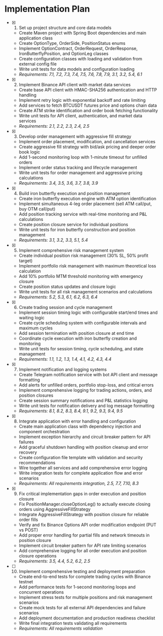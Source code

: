 # Implementation Plan

- [x] 1. Set up project structure and core data models
  - Create Maven project with Spring Boot dependencies and main application class
  - Create OptionType, OrderSide, PositionStatus enums
  - Implement OptionContract, OrderRequest, OrderResponse, IronButterflyPosition, and OptionLeg classes
  - Create configuration classes with loading and validation from external config file
  - Write unit tests for data models and configuration loading
  - _Requirements: 7.1, 7.2, 7.3, 7.4, 7.5, 7.6, 7.8, 7.9, 3.1, 3.2, 5.4, 6.1_

- [x] 2. Implement Binance API client with market data services
  - Create base API client with HMAC-SHA256 authentication and HTTP handling
  - Implement retry logic with exponential backoff and rate limiting
  - Add services to fetch BTCUSDT futures price and options chain data
  - Create ATM strike identification and order book fetching functionality
  - Write unit tests for API client, authentication, and market data services
  - _Requirements: 2.1, 2.2, 2.3, 2.4, 2.5_

- [x] 3. Develop order management with aggressive fill strategy
  - Implement order placement, modification, and cancellation services
  - Create aggressive fill strategy with bid/ask pricing and deeper order book logic
  - Add 1-second monitoring loop with 1-minute timeout for unfilled orders
  - Implement order status tracking and lifecycle management
  - Write unit tests for order management and aggressive pricing calculations
  - _Requirements: 3.4, 3.5, 3.6, 3.7, 3.8, 3.9_

- [x] 4. Build iron butterfly execution and position management
  - Create iron butterfly execution engine with ATM option identification
  - Implement simultaneous 4-leg order placement (sell ATM call/put, buy OTM call/put)
  - Add position tracking service with real-time monitoring and P&L calculations
  - Create position closure service for individual positions
  - Write unit tests for iron butterfly construction and position management
  - _Requirements: 3.1, 3.2, 3.3, 5.1, 5.4_

- [x] 5. Implement comprehensive risk management system
  - Create individual position risk management (30% SL, 50% profit target)
  - Implement portfolio risk management with maximum theoretical loss calculation
  - Add 10% portfolio MTM threshold monitoring with emergency closure
  - Create position status updates and closure logic
  - Write unit tests for all risk management scenarios and calculations
  - _Requirements: 5.2, 5.3, 6.1, 6.2, 6.3, 6.4_

- [x] 6. Create trading session and cycle management
  - Implement session timing logic with configurable start/end times and waiting logic
  - Create cycle scheduling system with configurable intervals and maximum cycles
  - Add session termination with position closure at end time
  - Coordinate cycle execution with iron butterfly creation and monitoring
  - Write unit tests for session timing, cycle scheduling, and state management
  - _Requirements: 1.1, 1.2, 1.3, 1.4, 4.1, 4.2, 4.3, 4.4_

- [x] 7. Implement notification and logging systems
  - Create Telegram notification service with bot API client and message formatting
  - Add alerts for unfilled orders, portfolio stop-loss, and critical errors
  - Implement comprehensive logging for trading actions, orders, and position closures
  - Create session summary notifications and P&L statistics logging
  - Write unit tests for notification delivery and log message formatting
  - _Requirements: 8.1, 8.2, 8.3, 8.4, 9.1, 9.2, 9.3, 9.4, 9.5_

- [x] 8. Integrate application with error handling and configuration
  - Create main application class with dependency injection and component orchestration
  - Implement exception hierarchy and circuit breaker pattern for API failures
  - Add graceful shutdown handling with position cleanup and error recovery
  - Create configuration file template with validation and security recommendations
  - Wire together all services and add comprehensive error logging
  - Write integration tests for complete application flow and error scenarios
  - _Requirements: All requirements integration, 2.5, 7.7, 7.10, 8.3_

- [x] 9. Fix critical implementation gaps in order execution and position closure
  - Fix PositionManager.closeOptionLeg() to actually execute closing orders using AggressiveFillStrategy
  - Integrate AggressiveFillStrategy with position closure for reliable order fills
  - Verify and fix Binance Options API order modification endpoint (PUT vs POST)
  - Add proper error handling for partial fills and network timeouts in position closure
  - Implement circuit breaker pattern for API rate limiting scenarios
  - Add comprehensive logging for all order execution and position closure operations
  - _Requirements: 3.5, 4.4, 5.2, 6.2, 2.5_

- [ ] 10. Implement comprehensive testing and deployment preparation
  - Create end-to-end tests for complete trading cycles with Binance testnet
  - Add performance tests for 1-second monitoring loops and concurrent operations
  - Implement stress tests for multiple positions and risk management scenarios
  - Create mock tests for all external API dependencies and failure scenarios
  - Add deployment documentation and production readiness checklist
  - Write final integration tests validating all requirements
  - _Requirements: All requirements validation_